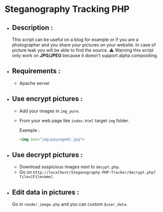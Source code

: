# Steganography Tracking PHP

- ## Description :

	This script can be useful on a blog for example or if you are a photographer and you share your pictures on your website. In case of picture leak you will be able to find the source.
	⚠️ Warning this script only work on **JPG/JPEG** because it doesn't support alpha compositing.

- ## Requirements :

  - Apache server

- ## Use encrypt pictures :

  - Add your images in `img_pure`.
  - From your web page like `index.html` target `img` folder. 

  	Exemple : 
	```html 
	<img src="img/paysage01.jpg">
	```

- ## Use decrypt pictures :
  - Download suspicious images next to `decypt.php`.
  - Go on `http://localhost/Steganography-PHP-Tracker/decrypt.php?file=[Filename]`

- ## Edit data in pictures :

	Go in `render_image.php` and you can custom `$user_data`.